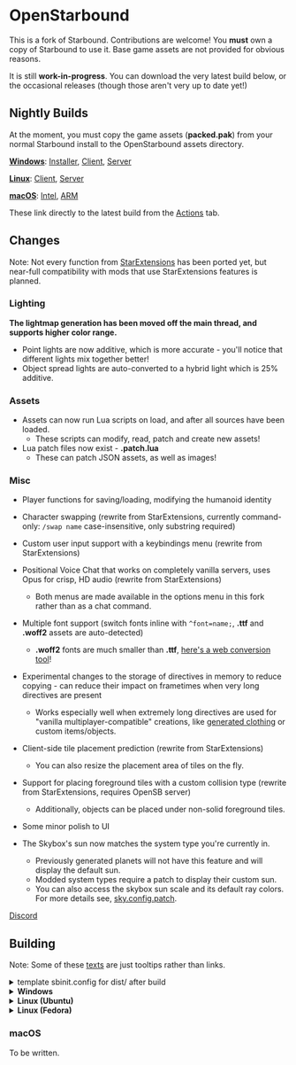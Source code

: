 # OpenStarbound

This is a fork of Starbound. Contributions are welcome!
You **must** own a copy of Starbound to use it. Base game assets are not provided for obvious reasons.

It is still **work-in-progress**. You can download the very latest build below, or the occasional releases (though those aren't very up to date yet!)
## Nightly Builds

At the moment, you must copy the game assets (**packed.pak**) from your normal Starbound install to the OpenStarbound assets directory.

[**Windows**](https://nightly.link/OpenStarbound/OpenStarbound/workflows/build_windows/main):
[Installer](https://nightly.link/OpenStarbound/OpenStarbound/workflows/build_windows/main/Installer.zip),
[Client](https://nightly.link/OpenStarbound/OpenStarbound/workflows/build_windows/main/OpenStarbound-Windows-Client.zip),
[Server](https://nightly.link/OpenStarbound/OpenStarbound/workflows/build_windows/main/OpenStarbound-Windows-Server.zip)

[**Linux**](https://nightly.link/OpenStarbound/OpenStarbound/workflows/build_linux/main):
[Client](https://nightly.link/OpenStarbound/OpenStarbound/workflows/build_linux/main/OpenStarbound-Linux-Client.zip),
[Server](https://nightly.link/OpenStarbound/OpenStarbound/workflows/build_linux/main/OpenStarbound-Linux-Server.zip)

[**macOS**](https://nightly.link/OpenStarbound/OpenStarbound/workflows/build_macos/main "overpriced aluminium"): 
[Intel](https://nightly.link/OpenStarbound/OpenStarbound/workflows/build_macos/main/OpenStarbound-Dev-macOS-Intel.zip),
[ARM](https://nightly.link/OpenStarbound/OpenStarbound/workflows/build_macos/main/OpenStarbound-Dev-macOS-Silicon.zip)

These link directly to the latest build from the [Actions](https://github.com/OpenStarbound/OpenStarbound/actions?query=branch%3Amain) tab.

## Changes
Note: Not every function from [StarExtensions](https://github.com/StarExtensions/StarExtensions) has been ported yet, but near-full compatibility with mods that use StarExtensions features is planned.

### Lighting
**The lightmap generation has been moved off the main thread, and supports higher color range.**
  * Point lights are now additive, which is more accurate - you'll notice that different lights mix together better!
  * Object spread lights are auto-converted to a hybrid light which is 25% additive.

### Assets
* Assets can now run Lua scripts on load, and after all sources have been loaded.
  * These scripts can modify, read, patch and create new assets!
* Lua patch files now exist - **.patch.lua**
  * These can patch JSON assets, as well as images!
### Misc
* Player functions for saving/loading, modifying the humanoid identity
* Character swapping (rewrite from StarExtensions, currently command-only: `/swap name` case-insensitive, only substring required)
* Custom user input support with a keybindings menu (rewrite from StarExtensions)
* Positional Voice Chat that works on completely vanilla servers, uses Opus for crisp, HD audio (rewrite from StarExtensions)
  * Both menus are made available in the options menu in this fork rather than as a chat command.
* Multiple font support (switch fonts inline with `^font=name;`, **.ttf** and **.woff2** assets are auto-detected)
  * **.woff2** fonts are much smaller than **.ttf**, [here's a web conversion tool](https://kombu.kanejaku.org/)!
* Experimental changes to the storage of directives in memory to reduce copying - can reduce their impact on frametimes when very long directives are present
  * Works especially well when extremely long directives are used for "vanilla multiplayer-compatible" creations, like [generated clothing](https://silverfeelin.github.io/Starbound-NgOutfitGenerator/) or custom items/objects.

* Client-side tile placement prediction (rewrite from StarExtensions)
  * You can also resize the placement area of tiles on the fly.
* Support for placing foreground tiles with a custom collision type (rewrite from StarExtensions, requires OpenSB server)
  * Additionally, objects can be placed under non-solid foreground tiles.

* Some minor polish to UI
* The Skybox's sun now matches the system type you're currently in.
  * Previously generated planets will not have this feature and will display the default sun.
  * Modded system types require a patch to display their custom sun.
  * You can also access the skybox sun scale and its default ray colors. For more details see, [sky.config.patch](https://github.com/OpenStarbound/OpenStarbound/blob/main/assets/opensb/sky.config.patch).

[Discord](https://discord.gg/f8B5bWy3bA)


## Building
Note: Some of these [texts](## "hi :3") are just tooltips rather than links. 

<details>
<summary>template sbinit.config for dist/ after build</summary>
<br>

```json
{
  "assetDirectories" : [
    "../assets/",
    "./mods/"
  ],

  "storageDirectory" : "./",
  "logDirectory" : "./logs/"
}
```

</details>
<details>
<summary><b>Windows</b></summary>
 
* Install [vcpkg](https://github.com/microsoft/vcpkg?tab=readme-ov-file#quick-start-windows) *globally*.
  * vcpkg recommends a short directory, such as `C:\src\vcpkg` or `C:\dev\vcpkg`.
  * If you're using Visual Studio, don't forget to run `vcpkg integrate install`!
* Set the **`VCPKG_ROOT`** environment value to your vcpkg dir, so that CMake can find it.
* Install [Ninja](https://ninja-build.org/ "Ninja Build System"). Either add it to your [**`PATH`**](## "Environment Value"), or just use [Scoop](https://scoop.sh/) (`scoop install ninja`)
* Check to see if your IDE has CMake support, and that it's [actually installed](## "If you're using VS, open Visual Studio Installer to install CMake.").
* Open the repo directory in your IDE - it should detect the CMake project.
* Build.
  * If you're using an IDE, it should detect the correct preset and allow you to build from within.
  * Otherwise, build manually by running CMake in the **source/** directory: `cmake --build --preset=windows-release`
* The built binaries will be in **dist/**. Copy the DLLs from **lib/windows/** and the **sbinit.config** above into **dist/** so the game can run.

</details>
<details>
<summary><b>Linux (Ubuntu)</b></summary>
 
* Make sure you're using CMake 3.23 or newer - you may need to [add Kitware's APT repo](https://apt.kitware.com/) to install a newer version.
* Install dependencies:
  * `sudo apt-get install pkg-config libxmu-dev libxi-dev libgl-dev libglu1-mesa-dev libsdl2-dev python3-jinja2 ninja-build`
* Clone [vcpkg](https://github.com/microsoft/vcpkg?tab=readme-ov-file#quick-start-unix) (outside the repo!) and bootstrap it with the linked instructions.
* Set the **`VCPKG_ROOT`** environment value to your new vcpkg directory, so that CMake can find it.
  *  `export VCPKG_ROOT=/replace/with/full/path/to/your/vcpkg/directory/`
* Change to the repo's **source/** directory, then run `cmake --build --preset=linux-release` to build.
* The built binaries will be in **dist/**. Copy the the .so libs from **lib/linux/** and the **sbinit.config** above into **dist/** so the game can run.
  * From the root dir of the repo, you can run the assembly script which is used by the GitHub Action: `scripts/ci/linux/assemble.sh`
    * This packs the game assets and copies the built binaries, premade sbinit configs & required libs into **client/** & **server/**.
 
</details>

<details>
<summary><b>Linux (Fedora)</b></summary>

Starbound in general is built from the ground up, with its own engine written in C++ on top of some basic libraries.

* CMake is a C++ build scenario generator and your first target. You need at least version 3.23. Where Ubuntu uses APT, Fedora uses DNF as package manager.

  1. `sudo dnf upgrade --refresh` to ensure your OS is up-to-date
  2. `sudo dnf install cmake`
  3. `cmake --version` to verify

* You will need at least the same dependencies ("basic libraries") as for Ubuntu. Some packages have different names or contents between Linux builds. Namely, Fedora uses "-devel" instead of "-dev" for development packages.

  1. `sudo dnf install` [pkg-config](## "will install pkgconf-pkg-config") libXmu-devel libXi-devel [libGL-devel](## "will install mesa-libGL-devel") mesa-libGLU-devel SDL2-devel python3-jinja2 ninja-build
  2. If you find out that you need any other dependencies not listed here, try finding them via [Fedora Packages](https://packages.fedoraproject.org/) first. And, preferably, improve this instruction.

* Next you will need VCPKG.

VCPKG is another package manager/dependency resolver for C++. CMake will need it to pull the rest of dependencies automatically early in the building process. If you've worked with language-specific package managers before (for example, NPM or YUM for JavaScript), VSPKG is similar. For reference, the list of dependencies VCPKG will try to install later can be found in `source/vcpkg.json`.

  1. There are many ways to get VCPKG. Here's one: `. <(curl https://aka.ms/vcpkg-init.sh -L)`. This instruction should install VCPKG in your Linux home (user profile) directory in `.vcpkg`. Note that this dir is usually hidden by default.
  2. Next you need to set your **`VCPKG_ROOT`** environment variable to the correct path. Run `. ~/.vcpkg/vcpkg-init` to bootstrap VCPKG. You may want to check if the path is now known to the system by running `printenv VCPKG_ROOT` afterwards.
  3. Step 2 (init command) should be run in **every** new Terminal (Konsole) window **before** you begin building (environment variables set in this way do not persist between terminal sessions)

* Change to the repo's **source/** directory
* *Optional.* First step for CMake is now to run VCPKG and install the remaining dependencies as per `source/vcpkg.json`. You can run this step manually via `vcpkg install` on its own to check if it works, or *skip to the next step*.

If this step throws errors, Fedora probably still lacks some packages not listed explicitly before. Read error messages to identify these packages, find them via [Fedora Packages](https://packages.fedoraproject.org/) and install with DNF. What you need most of the time is the package itself as well as its -devel and -static subpackages.
* *Optional.* Next, we can ask CMake to assemble instructions for linux build without actually running them. The instructions generated will be stored under **build/linux-release**. To do that, run `cmake --preset=linux-release` or *skip to the next step*.
* Run `cmake --build --preset=linux-release` to build. It includes previous two steps, so if any of them throw errors, you will have problems. If that's the case, run and debug them separately as described earlier, as CMake itself can just throw `Error: could not load cache` without specifying the exact problem. In case of major changes (example: you've reinstalled VCPKG to a different location and need to regenerate path to it for CMake) purge CMake cache by deleting **source/CMakeCache.txt**.

Building will take some time, be patient ;)

<details>
<summary><b>Specific problem: If your VCPKG can't build meson for libsystemd</b></summary>
<br>

Diagnosed by 

>ERROR: Value "plain" (of type "string") for combo option "Optimization level" is not one of the choices. Possible choices are (as string): "0", "g", "1", "2", "3", "s".

error in meson building logs when building libsystemd.

Fix for VCPKG is pretty fresh (May 2024) and can be found [here](https://github.com/microsoft/vcpkg/issues/37393).

</details>

* The built binaries will be in **dist/**. Copy the the .so libs from **lib/linux/** and **sbinit.config** (see beginning of this section) into **dist/** so the game can run. Sample sbinit.config can be found in **scripts/linux/**.
* From the root dir of the repo, you can run the assembly script which is used by the GitHub Action: `scripts/ci/linux/assemble.sh`. This packs the game assets and copies the built binaries, premade sbinit configs & required libs into **client_distribution/** & **server_distribution/**.

Next you need to copy original Starbound assets at **assets/packed.pak** of the Starbound copy that you own into **assets/** of either client or server dir (depending on what you're going to run).

The game now can be run by executing **client_distribution/linux/run-client.sh** (or the corresponding server bash script) from terminal.

<details>
<summary><b>Fedora-specific problem with OSS (dsp: No such audio device)</b></summary>
<br>

Diagnosed by this error message when launching *client*:

>Couldn't initialize SDL Audio: dsp: No such audio device

The reason is outlined on [StackEx](https://stackoverflow.com/questions/9248131/failed-to-open-audio-device-dev-dsp/9248166#9248166): 

> Most new Linux distributions don't provide the OSS (open sound system) compatibility layer, because access to the OSS sound device /dev/dsp was exclusive to one program at time only.

The same answer has the solution: use `padsp` to emulate dev/dsp.

* `dnf install pulseaudio-utils` to install padsp util
* execute `padsp bash run-client.sh` instead of running sh directly. To avoid doing it every time you can edit run-client.sh, replacing 

`#!/bin/sh
cd "`dirname \"$0\"`"
LD_LIBRARY_PATH="$LD_LIBRARY_PATH:./" ./starbound "$@"`

with 

`#!/bin/sh
cd "`dirname \"$0\"`"
LD_LIBRARY_PATH="$LD_LIBRARY_PATH:./" padsp ./starbound "$@"`

</details>

</details>

### macOS
To be written.
